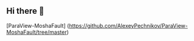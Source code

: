 ## Hi there 👋

<!--
**gleonar791-netizen/gleonar791-netizen** is a ✨ _special_ ✨ repository because its `README.md` (this file) appears on your GitHub profile.

Here are some ideas to get you started:

- 🔭 I’m currently working on getting my MLIS degree and making a wedding cake for a friend.
- 🌱 I’m currently learning all about how to create and preserve data.
- 👯 I’m looking to collaborate on ...
- 🤔 I’m looking for help with ...
- 💬 Ask me about speech or language disorders; I used to be a speech-language pathologist!
- 📫 How to reach me: ...
- 😄 Pronouns: she/her
- ⚡ Fun fact: Sloths are actually very good swimmers!
-->
[ParaView-MoshaFault] (https://github.com/AlexeyPechnikov/ParaView-MoshaFault/tree/master)
